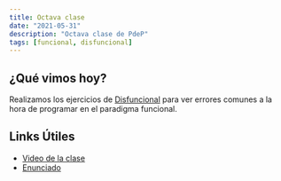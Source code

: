```yaml
---
title: Octava clase
date: "2021-05-31"
description: "Octava clase de PdeP"
tags: [funcional, disfuncional]
---
```



## ¿Qué vimos hoy? 
Realizamos los ejercicios de [Disfuncional](https://docs.google.com/document/d/1A38nv7B2DcNV6fSvXoOzNpM0zjUxFLo26XBHn3XiKtA/edit) para ver errores comunes a la hora de programar en el paradigma funcional.

## Links Útiles

- [Video de la clase](https://drive.google.com/file/d/1bCT6WibQXjYCj7gm3z2xNq7UN3eXMGvq/view?usp=sharing)
- [Enunciado](https://docs.google.com/document/d/1A38nv7B2DcNV6fSvXoOzNpM0zjUxFLo26XBHn3XiKtA/edit)
